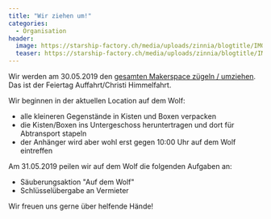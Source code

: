 ```yaml
---
title: "Wir ziehen um!"
categories:
  - Organisation
header:
  image: https://starship-factory.ch/media/uploads/zinnia/blogtitle/IMG_0188.JPG
  teaser: https://starship-factory.ch/media/uploads/zinnia/blogtitle/IMG_0188.JPG
---
```


Wir werden am 30.05.2019 den [gesamten Makerspace zügeln / umziehen](https://wiki.starship-factory.ch/Projekte/Zuegeltermin_Auffahrt_2019/). Das ist der Feiertag Auffahrt/Christi Himmelfahrt.

Wir beginnen in der aktuellen Location auf dem Wolf:

- alle kleineren Gegenstände in Kisten und Boxen verpacken
- die Kisten/Boxen ins Untergeschoss heruntertragen und dort für Abtransport stapeln
- der Anhänger wird aber wohl erst gegen 10:00 Uhr auf dem Wolf eintreffen

Am 31.05.2019 peilen wir auf dem Wolf die folgenden Aufgaben an:

- Säuberungsaktion "Auf dem Wolf"
- Schlüsselübergabe an Vermieter

Wir freuen uns gerne über helfende Hände!
